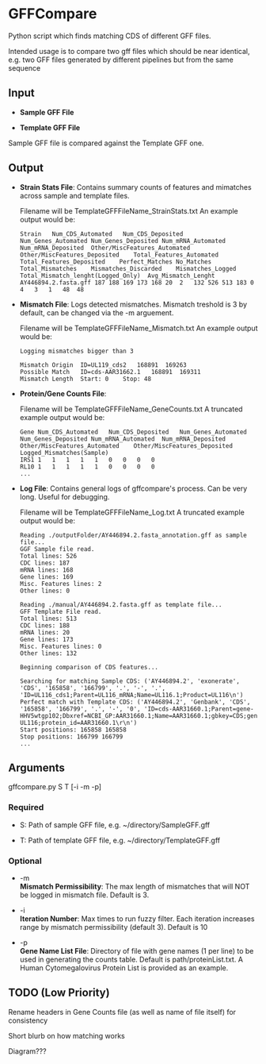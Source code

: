# GFFCompare
Python script which finds matching CDS of different GFF files. 

Intended usage is to compare two gff files which should be near identical, e.g. two GFF files generated by different pipelines but from the same sequence

## Input
* **Sample GFF File**

* **Template GFF File**

Sample GFF file is compared against the Template GFF one.

## Output

* **Strain Stats File**: Contains summary counts of features and mimatches across sample and template files. 
  
   Filename will be TemplateGFFFileName_StrainStats.txt
   An example output would be:
   ```
   Strain	Num_CDS_Automated	Num_CDS_Deposited	Num_Genes_Automated	Num_Genes_Deposited	Num_mRNA_Automated	Num_mRNA_Deposited	Other/MiscFeatures_Automated	Other/MiscFeatures_Deposited	Total_Features_Automated	Total_Features_Deposited	Perfect_Matches	No_Matches	Total_Mismatches	Mismatches_Discarded	Mismatches_Logged	Total_Mismatch_lenght(Logged_Only)	Avg_Mismatch_Lenght
   AY446894.2.fasta.gff	187	188	169	173	168	20	2	132	526	513	183	0	4	3	1	48	48
   ```

* **Mismatch File**: Logs detected mismatches. Mismatch treshold is 3 by default, can be changed via the -m arguement.

   Filename will be TemplateGFFFileName_Mismatch.txt
   An example output would be:
   ```
   Logging mismatches bigger than 3

   Mismatch Origin	ID=UL119_cds2	168891	169263	
   Possible Match	ID=cds-AAR31662.1	168891	169311	
   Mismatch Length 	Start: 0	Stop: 48
   ```

* **Protein/Gene Counts File**:

   Filename will be TemplateGFFFileName_GeneCounts.txt
   A truncated example output would be:
   ```
   Gene	Num_CDS_Automated	Num_CDS_Deposited	Num_Genes_Automated	Num_Genes_Deposited	Num_mRNA_Automated	Num_mRNA_Deposited	Other/MiscFeatures_Automated	Other/MiscFeatures_Deposited	Logged_Mismatches(Sample)
   IRS1	1	1	1	1	1	0	0	0	0
   RL10	1	1	1	1	1	0	0	0	0
   ...
   ```

* **Log File**: Contains general logs of gffcompare's process. Can be very long. Useful for debugging.

   Filename will be TemplateGFFFileName_Log.txt
   A truncated example output would be:
   ```
   Reading ./outputFolder/AY446894.2.fasta_annotation.gff as sample file... 
   GGF Sample file read. 
   Total lines: 526
   CDC lines: 187
   mRNA lines: 168
   Gene lines: 169
   Misc. Features lines: 2
   Other lines: 0
 
   Reading ./manual/AY446894.2.fasta.gff as template file... 
   GFF Template File read.
   Total lines: 513
   CDC lines: 188
   mRNA lines: 20
   Gene lines: 173
   Misc. Features lines: 0
   Other lines: 132
 
   Beginning comparison of CDS features...

   Searching for matching Sample CDS: ('AY446894.2', 'exonerate', 'CDS', '165858', '166799', '.', '-', '.', 'ID=UL116_cds1;Parent=UL116_mRNA;Name=UL116.1;Product=UL116\n')
   Perfect match with Template CDS: ('AY446894.2', 'Genbank', 'CDS', '165858', '166799', '.', '-', '0', 'ID=cds-AAR31660.1;Parent=gene-HHV5wtgp102;Dbxref=NCBI_GP:AAR31660.1;Name=AAR31660.1;gbkey=CDS;gene=UL116;locus_tag=HHV5wtgp102;product=protein UL116;protein_id=AAR31660.1\r\n')
   Start positions: 165858 165858
   Stop positions: 166799 166799
   ...
   ```

## Arguments
gffcompare.py S T [-i -m -p]

### Required

* S: Path of sample GFF file, e.g. ~/directory/SampleGFF.gff

* T: Path of template GFF file,  e.g. ~/directory/TemplateGFF.gff
                    
### Optional

* -m    
  **Mismatch Permissibility**: The max length of mismatches that will NOT be logged in mismatch file. Default is 3.
                    
* -i                 
  **Iteration Number**: Max times to run fuzzy filter. Each iteration increases range by mismatch permissibility (default 3). Default is 10

* -p    
  **Gene Name List File**: Directory of file with gene names (1 per line) to be used in generating the counts table. Default is path/proteinList.txt. A Human Cytomegalovirus Protein List is provided as an example.
   
   
## TODO (Low Priority)

Rename headers in Gene Counts file (as well as name of file itself) for consistency

Short blurb on how matching works

Diagram???
   
